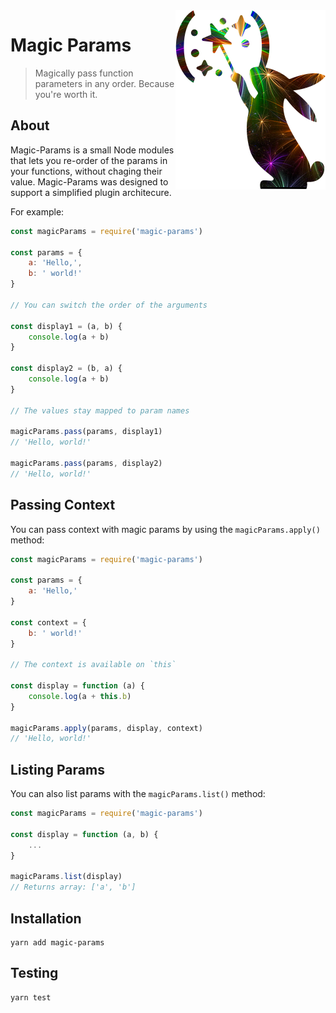 <img alt="Bunny rabbit waving magic wand in parenthesis" src="magic-params.png" align="right">

# Magic Params

> Magically pass function parameters in any order. Because you're worth it.

## About

Magic-Params is a small Node modules that lets you re-order of the params in your functions, without chaging their value. Magic-Params was designed to support a simplified plugin architecure.

For example:

```javascript
const magicParams = require('magic-params')

const params = {
	a: 'Hello,',
	b: ' world!'
}

// You can switch the order of the arguments

const display1 = (a, b) {
	console.log(a + b)
}

const display2 = (b, a) {
	console.log(a + b)
}

// The values stay mapped to param names

magicParams.pass(params, display1)
// 'Hello, world!'

magicParams.pass(params, display2)
// 'Hello, world!'
```

## Passing Context

You can pass context with magic params by using the `magicParams.apply()` method:

```javascript
const magicParams = require('magic-params')

const params = {
	a: 'Hello,'
}

const context = {
	b: ' world!'
}

// The context is available on `this`

const display = function (a) {
	console.log(a + this.b)
}

magicParams.apply(params, display, context)
// 'Hello, world!'
```

## Listing Params

You can also list params with the `magicParams.list()` method:

```javascript
const magicParams = require('magic-params')

const display = function (a, b) {
	...
}

magicParams.list(display)
// Returns array: ['a', 'b']
```

## Installation

```shell
yarn add magic-params
```

## Testing

```shell
yarn test
```





